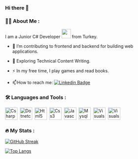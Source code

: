 ### Hi there 👋
### :man_technologist: About Me :
I am a Junior C# Developer <img src="https://media.giphy.com/media/WUlplcMpOCEmTGBtBW/giphy.gif" width="30"> from Turkey.
- :telescope: I’m contributing to frontend and backend for building web applications.

- :seedling: Exploring Technical Content Writing.

- :zap: In my free time, I play games and read books.

- :mailbox:How to reach me: [![Linkedin Badge](https://img.shields.io/badge/-kakbar-blue?style=flat&logo=Linkedin&logoColor=white)](https://www.linkedin.com/in/kerem-can-kürkçü-2683821b7/)

### :hammer_and_wrench: Languages and Tools :
<div>
<img src="https://cdn.jsdelivr.net/gh/devicons/devicon/icons/csharp/csharp-original.svg" title="C#" alt="Csharp" width="40" height="40"/>&nbsp;
<img src="https://cdn.jsdelivr.net/gh/devicons/devicon/icons/dotnetcore/dotnetcore-original.svg" title=".NETCore" alt="Dotnetcore" width="40" height="40"/>&nbsp;      
<img src="https://cdn.jsdelivr.net/gh/devicons/devicon/icons/html5/html5-original.svg" title="HTML" alt="Html5" width="40" height="40"/>&nbsp;
<img src="https://cdn.jsdelivr.net/gh/devicons/devicon/icons/css3/css3-original.svg" title="CSS" alt="Css3" width="40" height="40"/>&nbsp;
<img src="https://cdn.jsdelivr.net/gh/devicons/devicon/icons/javascript/javascript-original.svg" title="JS" alt="Javascript" width="40" height="40"/>&nbsp;
<img src="https://cdn.jsdelivr.net/gh/devicons/devicon/icons/mysql/mysql-original.svg" title="MySql" alt="Mysql" width="40" height="40"/>&nbsp;
<img src="https://cdn.jsdelivr.net/gh/devicons/devicon/icons/visualstudio/visualstudio-plain.svg" title="VS" alt="Visualstudio" width="40" height="40"/>&nbsp;
<img src="https://cdn.jsdelivr.net/gh/devicons/devicon/icons/vscode/vscode-original.svg" title="VSC" alt="Visualstudiocode" width="40" height="40"/>&nbsp;
                                      
          
          
          

</div>




### :fire: My Stats :

[![GitHub Streak](http://github-readme-streak-stats.herokuapp.com?user=kckurkcu1&theme=dark&background=000000)](https://git.io/streak-stats)

[![Top Langs](https://github-readme-stats.vercel.app/api/top-langs/?username=kckurkcu1&layout=compact&theme=vision-friendly-dark)](https://github.com/anuraghazra/github-readme-stats)
